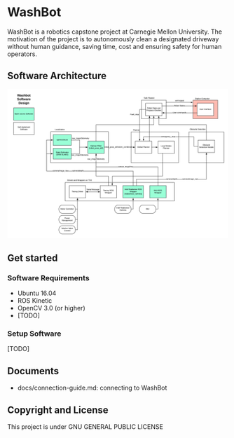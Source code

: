# WashBot
WashBot is a robotics capstone project at Carnegie Mellon University. The motivation of the project is to autonomously clean a designated driveway without human guidance, saving time, cost and ensuring safety for human operators.

## Software Architecture
![software architecture](./docs/images/overall_design.png)

## Get started
### Software Requirements
* Ubuntu 16.04
* ROS Kinetic
* OpenCV 3.0 (or higher)
* [TODO]

### Setup Software
[TODO]

## Documents
* docs/connection-guide.md: connecting to WashBot

## Copyright and License
This project is under GNU GENERAL PUBLIC LICENSE
